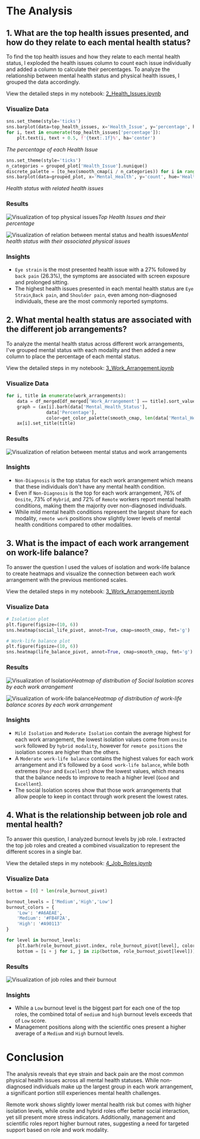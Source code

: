 # The Analysis
## 1. What are the top health issues presented, and how do they relate to each mental health status?

To find the top health issues and how they relate to each mental health status, I exploded the health issues column to count each issue individually and added a column to calculate their percentages. To analyze the relationship between mental health status and physical health issues, I grouped the data accordingly.

View the detailed steps in my notebook: [2_Health_Issues.ipynb](2_Health_Issues.ipynb)

### Visualize Data

```python
sns.set_theme(style='ticks')
sns.barplot(data=top_health_issues, x='Health_Issue', y='percentage', hue='percentage', palette=smooth_cmap)
for i, text in enumerate(top_health_issues['percentage']):
    plt.text(i, text + 0.5, f'{text:.1f}%', ha='center')
```
*The percentage of each Health Issue*


```python
sns.set_theme(style='ticks')
n_categories = grouped_plot['Health_Issue'].nunique()
discrete_palette = [to_hex(smooth_cmap(i / n_categories)) for i in range(n_categories)]
sns.barplot(data=grouped_plot, x='Mental_Health', y='count', hue='Health_Issue', palette=discrete_palette[::-1])
``` 
*Health status with related health issues*

### Results
![Visualization of top physical issues](images/top_physical_issues.png)*Top Health Issues and their percentage*

![Visualization of relation between mental status and health issues](images/health_issue_mentalstatus.png)*Mental health status with their associated physical issues*

### Insights
* `Eye strain` is the most presented health issue with a 27% followed by `back pain` (26.3%), the symptoms are associated with screen exposure and prolonged sitting.
* The highest health issues presented in each mental health status are `Eye Strain`,`Back pain`, and `Shoulder pain`, even among non-diagnosed individuals, these are the most commonly reported symptoms.


## 2. What mental health status are associated with the different job arrangements?
To analyze the mental health status across different work arrangements, I've grouped mental status with each modality and then added a new column to place the percentage of each mental status.

View the detailed steps in my notebook: [3_Work_Arrangement.ipynb](3_Work_Arrangement.ipynb)


### Visualize Data

```python
for i, title in enumerate(work_arrangements):
    data = df_merged[df_merged['Work_Arrangement'] == title].sort_values(by='Percentage', ascending=False)
    graph = (ax[i].barh(data['Mental_Health_Status'],
               data['Percentage'],
               color=get_color_palette(smooth_cmap, len(data['Mental_Health_Status']))[::-1]))
    ax[i].set_title(title)

```

### Results
![Visualization of relation between mental status and work arrangements](images/mentalstatus_work.png)

### Insights
* `Non-Diagnosis` is the top status for each work arrangement which means that these individuals don't have any mental health condition.
* Even if `Non-Diagnosis` is the top for each work arrangement, 76% of `Onsite`, 73% of `Hybrid`, and 72% of `Remote` workers report mental health conditions, making them the majority over non-diagnosed individuals.
* While mild mental health conditions represent the largest share for each modality, `remote work` positions show slightly lower levels of mental health conditions compared to other modalities.

## 3. What is the impact of each work arrangement on work-life balance?
To answer the question I used the values of isolation and work-life balance to create heatmaps and visualize the connection between each work arrangement with the previous mentioned scales.

View the detailed steps in my notebook: [3_Work_Arrangement.ipynb](3_Work_Arrangement.ipynb)

### Visualize Data

```python
# Isolation plot
plt.figure(figsize=(10, 6))
sns.heatmap(social_life_pivot, annot=True, cmap=smooth_cmap, fmt='g')

# Work-life balance plot
plt.figure(figsize=(10, 6))
sns.heatmap(life_balance_pivot, annot=True, cmap=smooth_cmap, fmt='g')

```

### Results
![Visualization of Isolation](images/isolation.png)*Heatmap of distribution of Social Isolation scores by each work arrangement*

![Visualization of work-life balance](images/worklife_balance.png)*Heatmap of distribution of work-life balance scores by each work arrangement*
### Insights
* `Mild Isolation` and `Moderate Isolation` contain the average highest for each work arrangement, the lowest isolation values come from `onsite work` followed by `hybrid modality`, however for `remote positions` the isolation scores are higher than the others.
* A `Moderate work-life balance` contains the highest values for each work arrangement and it's followed by a `Good work-life balance`, while both extremes (`Poor` and `Excellent`) show the lowest values, which means that the balance needs to improve to reach a higher level (`Good` and `Excellent`).
* The social Isolation scores show that those work arrangements that allow people to keep in contact through work present the lowest rates.

## 4. What is the relationship between job role and mental health?
To answer this question, I analyzed burnout levels by job role. I extracted the top job roles and created a combined visualization to represent the different scores in a single bar.

View the detailed steps in my notebook: [4_Job_Roles.ipynb](4_Job_Roles.ipynb)

### Visualize Data

```python
bottom = [0] * len(role_burnout_pivot)

burnout_levels = ['Medium','High','Low']
burnout_colors = {
    'Low': '#A6AEAE',
    'Medium': '#FB4F2A',
    'High': '#A90113'
}

for level in burnout_levels:
    plt.barh(role_burnout_pivot.index, role_burnout_pivot[level], color=burnout_colors[level], label=level)
    bottom = [i + j for i, j in zip(bottom, role_burnout_pivot[level])]
```

### Results
![Visualization of job roles and their burnout](images/burnout.png)

### Insights
* While a `Low` burnout level is the biggest part for each one of the top roles, the combined total of `medium` and `high` burnout levels exceeds that of `Low` score.
* Management positions along with the scientific ones present a higher average of a `Medium` and `High` burnout levels.

# Conclusion
The analysis reveals that eye strain and back pain are the most common physical health issues across all mental health statuses. While non-diagnosed individuals make up the largest group in each work arrangement, a significant portion still experiences mental health challenges.

Remote work shows slightly lower mental health risk but comes with higher isolation levels, while onsite and hybrid roles offer better social interaction, yet sill present more stress indicators. Additionally, management and scientific roles report higher burnout rates, suggesting a need for targeted support based on role and work modality.